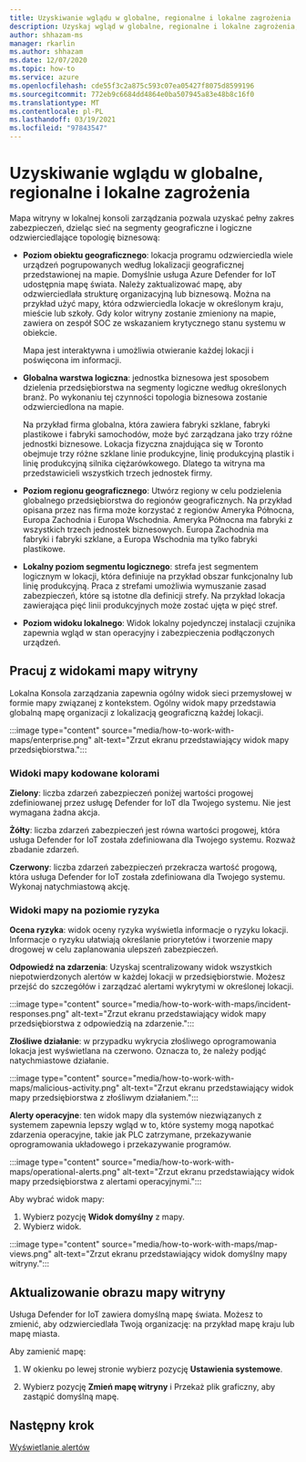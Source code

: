```yaml
---
title: Uzyskiwanie wglądu w globalne, regionalne i lokalne zagrożenia
description: Uzyskaj wgląd w globalne, regionalne i lokalne zagrożenia, używając mapy witryny w lokalnej konsoli zarządzania.
author: shhazam-ms
manager: rkarlin
ms.author: shhazam
ms.date: 12/07/2020
ms.topic: how-to
ms.service: azure
ms.openlocfilehash: cde55f3c2a875c593c07ea05427f8075d8599196
ms.sourcegitcommit: 772eb9c6684dd4864e0ba507945a83e48b8c16f0
ms.translationtype: MT
ms.contentlocale: pl-PL
ms.lasthandoff: 03/19/2021
ms.locfileid: "97843547"
---
```

# <a name="gain-insight-into-global-regional-and-local-threats"></a>Uzyskiwanie wglądu w globalne, regionalne i lokalne zagrożenia

Mapa witryny w lokalnej konsoli zarządzania pozwala uzyskać pełny zakres zabezpieczeń, dzieląc sieć na segmenty geograficzne i logiczne odzwierciedlające topologię biznesową:

- **Poziom obiektu geograficznego**: lokacja programu odzwierciedla wiele urządzeń pogrupowanych według lokalizacji geograficznej przedstawionej na mapie. Domyślnie usługa Azure Defender for IoT udostępnia mapę świata. Należy zaktualizować mapę, aby odzwierciedlała strukturę organizacyjną lub biznesową. Można na przykład użyć mapy, która odzwierciedla lokacje w określonym kraju, mieście lub szkoły. Gdy kolor witryny zostanie zmieniony na mapie, zawiera on zespół SOC ze wskazaniem krytycznego stanu systemu w obiekcie.

  Mapa jest interaktywna i umożliwia otwieranie każdej lokacji i poświęcona im informacji.

- **Globalna warstwa logiczna**: jednostka biznesowa jest sposobem dzielenia przedsiębiorstwa na segmenty logiczne według określonych branż. Po wykonaniu tej czynności topologia biznesowa zostanie odzwierciedlona na mapie.

  Na przykład firma globalna, która zawiera fabryki szklane, fabryki plastikowe i fabryki samochodów, może być zarządzana jako trzy różne jednostki biznesowe. Lokacja fizyczna znajdująca się w Toronto obejmuje trzy różne szklane linie produkcyjne, linię produkcyjną plastik i linię produkcyjną silnika ciężarówkowego. Dlatego ta witryna ma przedstawicieli wszystkich trzech jednostek firmy.

- **Poziom regionu geograficznego**: Utwórz regiony w celu podzielenia globalnego przedsiębiorstwa do regionów geograficznych. Na przykład opisana przez nas firma może korzystać z regionów Ameryka Północna, Europa Zachodnia i Europa Wschodnia. Ameryka Północna ma fabryki z wszystkich trzech jednostek biznesowych. Europa Zachodnia ma fabryki i fabryki szklane, a Europa Wschodnia ma tylko fabryki plastikowe.

- **Lokalny poziom segmentu logicznego**: strefa jest segmentem logicznym w lokacji, która definiuje na przykład obszar funkcjonalny lub linię produkcyjną. Praca z strefami umożliwia wymuszanie zasad zabezpieczeń, które są istotne dla definicji strefy. Na przykład lokacja zawierająca pięć linii produkcyjnych może zostać ujęta w pięć stref.

- **Poziom widoku lokalnego**: Widok lokalny pojedynczej instalacji czujnika zapewnia wgląd w stan operacyjny i zabezpieczenia podłączonych urządzeń.

## <a name="work-with-site-map-views"></a>Pracuj z widokami mapy witryny

Lokalna Konsola zarządzania zapewnia ogólny widok sieci przemysłowej w formie mapy związanej z kontekstem. Ogólny widok mapy przedstawia globalną mapę organizacji z lokalizacją geograficzną każdej lokacji.

:::image type="content" source="media/how-to-work-with-maps/enterprise.png" alt-text="Zrzut ekranu przedstawiający widok mapy przedsiębiorstwa.":::

### <a name="color-coded-map-views"></a>Widoki mapy kodowane kolorami

**Zielony**: liczba zdarzeń zabezpieczeń poniżej wartości progowej zdefiniowanej przez usługę Defender for IoT dla Twojego systemu. Nie jest wymagana żadna akcja.

**Żółty**: liczba zdarzeń zabezpieczeń jest równa wartości progowej, która usługa Defender for IoT została zdefiniowana dla Twojego systemu. Rozważ zbadanie zdarzeń.  

**Czerwony**: liczba zdarzeń zabezpieczeń przekracza wartość progową, która usługa Defender for IoT została zdefiniowana dla Twojego systemu. Wykonaj natychmiastową akcję.

### <a name="risk-level-map-views"></a>Widoki mapy na poziomie ryzyka

**Ocena ryzyka**: widok oceny ryzyka wyświetla informacje o ryzyku lokacji. Informacje o ryzyku ułatwiają określanie priorytetów i tworzenie mapy drogowej w celu zaplanowania ulepszeń zabezpieczeń.

**Odpowiedź na zdarzenia**: Uzyskaj scentralizowany widok wszystkich niepotwierdzonych alertów w każdej lokacji w przedsiębiorstwie. Możesz przejść do szczegółów i zarządzać alertami wykrytymi w określonej lokacji.

:::image type="content" source="media/how-to-work-with-maps/incident-responses.png" alt-text="Zrzut ekranu przedstawiający widok mapy przedsiębiorstwa z odpowiedzią na zdarzenie.":::

**Złośliwe działanie**: w przypadku wykrycia złośliwego oprogramowania lokacja jest wyświetlana na czerwono. Oznacza to, że należy podjąć natychmiastowe działanie.

:::image type="content" source="media/how-to-work-with-maps/malicious-activity.png" alt-text="Zrzut ekranu przedstawiający widok mapy przedsiębiorstwa z złośliwym działaniem.":::

**Alerty operacyjne**: ten widok mapy dla systemów niezwiązanych z systemem zapewnia lepszy wgląd w to, które systemy mogą napotkać zdarzenia operacyjne, takie jak PLC zatrzymane, przekazywanie oprogramowania układowego i przekazywanie programów.

:::image type="content" source="media/how-to-work-with-maps/operational-alerts.png" alt-text="Zrzut ekranu przedstawiający widok mapy przedsiębiorstwa z alertami operacyjnymi.":::

Aby wybrać widok mapy:

1. Wybierz pozycję **Widok domyślny** z mapy.
2. Wybierz widok.

:::image type="content" source="media/how-to-work-with-maps/map-views.png" alt-text="Zrzut ekranu przedstawiający widok domyślny mapy witryny.":::

## <a name="update-the-site-map-image"></a>Aktualizowanie obrazu mapy witryny

Usługa Defender for IoT zawiera domyślną mapę świata. Możesz to zmienić, aby odzwierciedlała Twoją organizację: na przykład mapę kraju lub mapę miasta. 

Aby zamienić mapę:

1. W okienku po lewej stronie wybierz pozycję **Ustawienia systemowe**.

2. Wybierz pozycję **Zmień mapę witryny** i Przekaż plik graficzny, aby zastąpić domyślną mapę.

## <a name="next-step"></a>Następny krok

[Wyświetlanie alertów](how-to-view-alerts.md)
